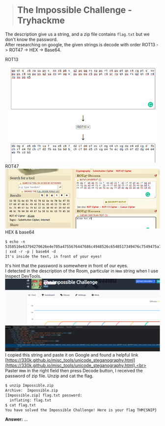 > # The Impossible Challenge - Tryhackme

The description give us a string, and a zip file contains `flag.txt` but we don't know the password.<br>
After researching on google, the given strings is decode with order ROT13 -> ROT47 -> HEX -> Base64.<br>

ROT13<br>
![](images/1.png)<br>
ROT47<br>
![](images/2.png)<br>
HEX & base64
```
$ echo -n 5358516e63794270626e4e705a4755676447686c4948526c6548517349476c7549475a79623235304947396d49486c76645849675a586c6c6379453d | xxd -r -p | base64 -d
It's inside the text, in front of your eyes!
```
It's hint that the password is somewhere in front of our eyes.<br>
I detected in the description of the Room, particular in `Hmm` string when I use Inspect DevTools.<br>
![](images/3.png)<br>
I copied this string and paste it on Google and found a helpful link [https://330k.github.io/misc_tools/unicode_steganography.html](https://330k.github.io/misc_tools/unicode_steganography.html).<br>
Paster `Hmm` in the right field then press Decode button, I received the password of zip file.
Unzip and cat the flag.<br>
```
$ unzip Impossible.zip 
Archive:  Impossible.zip
[Impossible.zip] flag.txt password: 
  inflating: flag.txt                
$ cat flag.txt 
You have solved the Impossible Challenge! Here is your flag THM{SNIP}
```

**Answer:** ...
